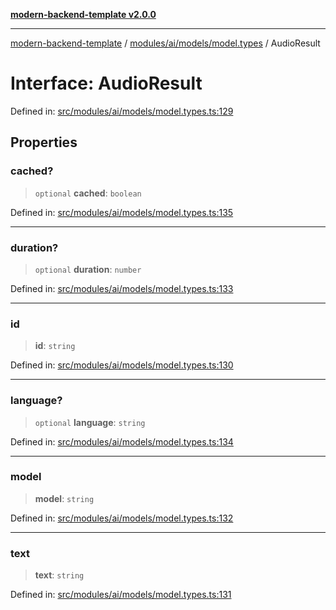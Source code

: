 [**modern-backend-template v2.0.0**](../../../../../README.md)

***

[modern-backend-template](../../../../../modules.md) / [modules/ai/models/model.types](../README.md) / AudioResult

# Interface: AudioResult

Defined in: [src/modules/ai/models/model.types.ts:129](https://github.com/maemreyo/saas-4cus-nodejs/blob/1a77de11cd6eaefe66c31c7f5de281673fc25ce5/src/modules/ai/models/model.types.ts#L129)

## Properties

### cached?

> `optional` **cached**: `boolean`

Defined in: [src/modules/ai/models/model.types.ts:135](https://github.com/maemreyo/saas-4cus-nodejs/blob/1a77de11cd6eaefe66c31c7f5de281673fc25ce5/src/modules/ai/models/model.types.ts#L135)

***

### duration?

> `optional` **duration**: `number`

Defined in: [src/modules/ai/models/model.types.ts:133](https://github.com/maemreyo/saas-4cus-nodejs/blob/1a77de11cd6eaefe66c31c7f5de281673fc25ce5/src/modules/ai/models/model.types.ts#L133)

***

### id

> **id**: `string`

Defined in: [src/modules/ai/models/model.types.ts:130](https://github.com/maemreyo/saas-4cus-nodejs/blob/1a77de11cd6eaefe66c31c7f5de281673fc25ce5/src/modules/ai/models/model.types.ts#L130)

***

### language?

> `optional` **language**: `string`

Defined in: [src/modules/ai/models/model.types.ts:134](https://github.com/maemreyo/saas-4cus-nodejs/blob/1a77de11cd6eaefe66c31c7f5de281673fc25ce5/src/modules/ai/models/model.types.ts#L134)

***

### model

> **model**: `string`

Defined in: [src/modules/ai/models/model.types.ts:132](https://github.com/maemreyo/saas-4cus-nodejs/blob/1a77de11cd6eaefe66c31c7f5de281673fc25ce5/src/modules/ai/models/model.types.ts#L132)

***

### text

> **text**: `string`

Defined in: [src/modules/ai/models/model.types.ts:131](https://github.com/maemreyo/saas-4cus-nodejs/blob/1a77de11cd6eaefe66c31c7f5de281673fc25ce5/src/modules/ai/models/model.types.ts#L131)

